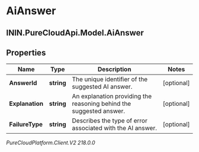 # AiAnswer

## ININ.PureCloudApi.Model.AiAnswer

## Properties

|Name | Type | Description | Notes|
|------------ | ------------- | ------------- | -------------|
| **AnswerId** | **string** | The unique identifier of the suggested AI answer. | [optional] |
| **Explanation** | **string** | An explanation providing the reasoning behind the suggested answer. | [optional] |
| **FailureType** | **string** | Describes the type of error associated with the AI answer. | [optional] |



_PureCloudPlatform.Client.V2 218.0.0_
